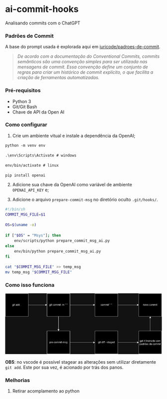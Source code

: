 # ai-commit-hooks
Analisando commits com o ChatGPT

### Padrões de Commit

A base do prompt usada é explorada aqui em [iuricode/padroes-de-commit](https://github.com/iuricode/padroes-de-commits).

> _De acordo com a documentação do Conventional Commits, commits semânticos são uma convenção simples para ser utilizada nas mensagens de commit. Essa convenção define um conjunto de regras para criar um histórico de commit explícito, o que facilita a criação de ferramentas automatizadas._

### Pré-requisitos

- Python 3
- Git/Git Bash
- Chave de API da Open AI

### Como configurar

1. Crie um ambiente vitual e instale a dependência da OpenAI;
```shell
python -m venv env

.\env\Scripts\Activate # windows

env/bin/activate # linux

pip install openai
```

2. Adicione sua chave da OpenAI como variável de ambiente `OPENAI_API_KEY` e;

3. Adicione o arquivo `prepare-commit-msg` no diretório oculto `.git/hooks/`.

```bash
#!/bin/sh
COMMIT_MSG_FILE=$1

OS=$(uname -o)

if ["$OS" = "Msys"]; then
    env/scripts/python prepare_commit_msg_ai.py
else
    env/bin/python prepare_commit_msg_ai.py
fi

cat "$COMMIT_MSG_FILE" >> temp_msg
mv temp_msg "$COMMIT_MSG_FILE"
```

### Como isso funciona

![](ai-commit-dark.png)

**OBS**: no vscode é possível stagear as alterações sem utilizar diretamente `git add`. Este por sua vez, é acionado por trás dos panos.

### Melhorias

1. Retirar acomplamento ao python
